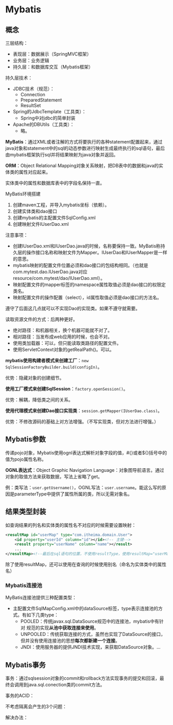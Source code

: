 # Mybatis

## 概念

三层结构：

- 表现层：数据展示（SpringMVC框架）
- 业务层：业务逻辑
- 持久层：和数据库交互（Mybatis框架）

持久层技术：

- JDBC技术（规范）：
  - Connection
  - PreparedStatement
  - ResultSet
- Spring的JdbcTemplate（工具类）：
  - Spring中对jdbc的简单封装
- Apache的DBUtils（工具类）：
  - 略。

**MyBatis**：通过XML或者注解的方式将要执行的各种statement配置起来，通过java对象和statement中的sql的动态参数进行映射生成最终执行的sql语句，最后由mybatis框架执行sql并将结果映射为java对象并返回。

**ORM**：Object Relational Mapping对象关系映射，把DB表中的数据和java的实体类的属性对应起来。

实体类中的属性和数据库表中的字段名保持一直。

MyBatis环境搭建

1. 创建maven工程，并导入mybatis坐标（依赖）。
2. 创建实体类和dao接口
3. 创建mybatis的主配置文件SqlConfig.xml
4. 创建映射文件IUserDao.xml

注意事项：

- 创建IUserDao.xml和IUserDao.java的时候，名称要保持一致。MyBatis称持久层的操作接口名称和映射文件为Mapper。IUserDao和IUserMapper是一样的意思。
- mybatis映射的配置文件位置必须和dao接口的包结构相同。（也就是com.mytest.dao.IUserDao.java对应resource/com.mytest/dao/IUserDao.xml）。
- 映射配置文件的mapper标签的namespace属性取值必须是dao接口的权限定类名。
- 映射配置文件的操作配置（select），id属性取值必须是dao接口的方法名。

遵守了后面这几点就可以不实现Dao的实现类。如果不遵守就需要。

读取资源文件的方式：后两种更好。

- 绝对路径：和机器相关，换个机器可能就不对了。
- 相对路径：当发布成web应用的时候，也会不对。
- 使用类加载器：可以，但只能读取类路径的配置文件。
- 使用ServletContext对象的getRealPath()。可以。

**mybatis使用构建者模式来创建工厂**：`new SqlSessionFactoryBuilder.build(configIn)`。

优势：隐藏对象的创建细节。

**使用工厂模式来创建SqlSession**：`factory.openSession()`。	

优势：解耦，降低类之间的关系。

**使用代理模式来创建Dao接口实现类**：`session.getMapper(IUserDao.class)`。

优势：不修改源码的基础上对方法增强。（不写实现类，但对方法进行增强。）

## Mybatis参数

传递pojo对象，Mybatis使用ognl表达式解析对象字段的值，#{}或者${}括号中的值为pojo属性名称。

**OGNL表达式**：Object Graphic Navigation Language：对象图导航语言。通过对象的取值方法来获取数据，写法上省略了get。

例：类写法：`user.getUsername()`，OGNL写法：`user.username`。能这么写的原因是parameterType中提供了属性所属的类，所以无需对象名。

## 结果类型封装

如查询结果的列名和实体类的属性名不对应的时候需要设置映射：

```xml
<resultMap id="userMap" type="com.itheima.domain.User">
	<id property="userId" column="id"></id><!-- 主键-->
    <result property="userName" column="name"></result>
    ...
</resultMap><!--最后在sql语句的位置，不使用resultType，使用resultMap="userMap"-->
```

除了使用resultMap，还可以使用在查询的时候使用别名（命名为实体类中的属性名）

### Mybatis连接池

MyBatis连接池提供三种配置类型：

- 主配置文件SqlMapConfig.xml中的dataSource标签，type表示连接池的方式。有如下几类type：
  - POOLED：传统javax.sql.DataSource规范中的连接池，mybatis中有针对 规范的实现**从池中获取连接来使用**。
  - UNPOOLED：传统获取连接的方式，虽然也实现了DataSource的接口，但并没有使用连接池的思想**每次都新建一个连接**。
  - JNDI：使用服务器的提供JNDI技术实现，来获取DataSource对象。...

## Mybatis事务

事务：通过sqlsession对象的commit和rollback方法实现事务的提交和回滚，最终会调用到java.sql.conection类的commit方法。

事务的ACID：

不考虑隔离会产生的3个问题：

解决办法：
